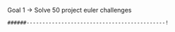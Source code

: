 Goal 1 -> Solve 50 project euler challenges
```
######--------------------------------------------!
```

